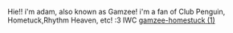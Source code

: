 Hie!! i'm adam, also known as Gamzee! i'm a fan of Club Penguin, Hometuck,Rhythm Heaven, etc! :3 
IWC [gamzee-homestuck (1)](https://github.com/user-attachments/assets/119b3ba4-ec30-4239-a431-87d64bbb7d4c)


<!--
**TerminallyCaprlclous/TerminallyCaprlclous** is a ✨ _special_ ✨ repository because its `README.md` (this file) appears on your GitHub profile.

Here are some ideas to get you started:

- 🔭 I’m currently working on ...
- 🌱 I’m currently learning ...
- 👯 I’m looking to collaborate on ...
- 🤔 I’m looking for help with ...
- 💬 Ask me about ...
- 📫 How to reach me: ...
- 😄 Pronouns: ...
- ⚡ Fun fact: ...
-->
